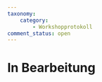 ```yaml
---
taxonomy:
    category:
        - Workshopprotokoll
comment_status: open   
---
```


# In Bearbeitung

<!-- Die Überschriften bekommen ### Hashtags und jedes Thema wird mit <hr> von einander getrennt. -->

###

<!--

Fahrplan
    - Text zu Sprache Anwendungen
    - Sprache zu Text Anwendungen
    - Bild KI-Systeme


Beispiele Audio KI
    ElevenLabs Stimmen
    OpenAI Stimmen
    Link zu Spiegel Beitrag


Tooleinführung

    ElevenLabs (Link)
    - sehr gute Aussprache, mit betonung
    - kann eigene Stimme klonen
    - kann aus vielen Stimmen auswählen
    Screenshoots
    Infos zu Lizenzen und Kosten findest du hier.(LINK)
    

    Audiobook Generator von Morpheus
    - sehr einfache bedinung nach Einrichtung
    - Rechnet nur soviel ab wie gebraucht wird
    - aus verschiedenen Stimmen wählbar
    - gute Aussprache

    Die voraussichtlichen Kosten pro generierung werden dir direkt anzeigt. Die Lizenzvereinbarung findest du hier. (LINK)
    Anleitung zum Installieren
    Link zum Download
    Link zu OpenAI

Barrierefreiheit schaffen
    Es gibt einen sehr einfachen weg, wie unsere Wordpress Seiten via Plugin einen Button zum abspielen der Audiodateien bekommen kann
    Screenshot
    Link zum Plugin
    Link zur Installationsanleitung

Herrausforderungen
    Es gibt einige Herausforderungen, die mit der Technik einzug halten.
    - Anrufe mit geklonter Stimme von z.B. dem Kond 
    - Fakes der eigenen Stimme im Internet
    - Die Sycronsprecherindustrie bangt um Jobs (Link)

    Ein effektiver Weg, sich vor Fakeanrufen zu schützen, ist mit Freunden und Familie Sicherheitsfragen auszumachen, für den Fall dass Geldangelegenheiten per Telefon geklärt werden müssen.
    
    
Vorstellung Wispher
    Wispher ist ein Modell von OpenAI, welches Sprache in Text umwandelt und vollständig auf dem eigenen Computer laufen kann. Es ist OpenSource und hier verfügbar. LINK
    Eine Anleitung zum Installieren findest du hier. LINK
    Die Lizenz findest du hier. LINK


Beispiele KI Generierter Bilder
    Bilder von Dalle/Stable Diffusion/Midjourny hochladen


Unterschiede der Modelle
    Die Modelle interpretieren die Prompts zuweilen sehr unterschiedlich, wie am folgenden Beispiel zu sehen.
    Bild von Prompt der in 3 Modelle gegeben wird.

Beispiele für Prompts
    Screenshots der Präsentation einfügen
    (Quellen angeben)
    
Tipps für gute Prompts
    FLIPCHART malen
    - Stile (zeige welche)
    - Details (Objekte/Farben/...)
    - Komposition und Perspektive:
    - Trail and Error
    - Lasse Prompt optimieren 


Thema Urheberrecht & Kosten & Lizenzen bei Bild-KI-Modellen
    1. Es gibt Streit, ob KI generierte Bilder überhaupt schützendswert sind. (Quellen Klagen, Einschätzungen)
    2. Links zu den Kosten & Lizenzen
        DallE
        Midjourny
        Stable Diffusion

Herausforderungen mit dem Einzug von Bild-KI-Systemen
    - Fakes können schneller erstellt werden LINK weißes Haus
    - Trainingsdaten möglicherweise illegal LINK
    
-->

